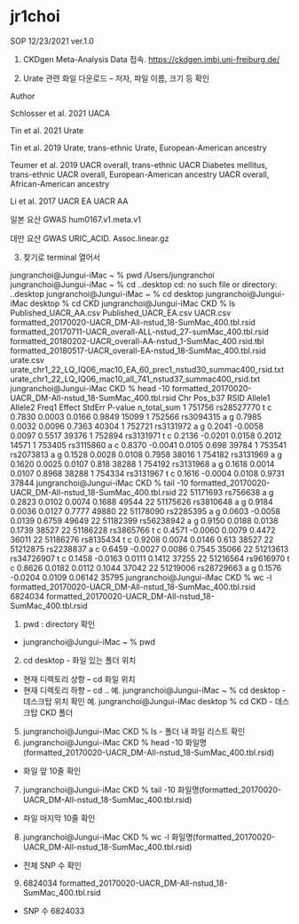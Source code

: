 # jr1choi

SOP
12/23/2021 ver.1.0
 
1. CKDgen Meta-Analysis Data 접속.
https://ckdgen.imbi.uni-freiburg.de/

2. Urate 관련 화일 다운로드 – 저자, 파일 이름, 크기 등 확인

Author

Schlosser et al. 2021
UACA

Tin et al. 2021
Urate

Tin et al. 2019
Urate, trans-ethnic
Urate, European-American ancestry

Teumer et al. 2019
UACR overall, trans-ethnic
UACR Diabetes mellitus, trans-ethnic
UACR overall, European-American ancestry
UACR overall, African-American ancestry

Li et al. 2017
UACR EA
UACR AA

일본 요산 GWAS
hum0167.v1.meta.v1

대만 요산 GWAS
URIC_ACID. Assoc.linear.gz

 

3. 찾기로 terminal 열어서

jungranchoi@Jungui-iMac ~ % pwd
/Users/jungranchoi
jungranchoi@Jungui-iMac ~ % cd ..desktop
cd: no such file or directory: ..desktop
jungranchoi@Jungui-iMac ~ % cd desktop
jungranchoi@Jungui-iMac desktop % cd CKD
jungranchoi@Jungui-iMac CKD % ls     
Published_UACR_AA.csv
Published_UACR_EA.csv
UACR.csv
formatted_20170020-UACR_DM-All-nstud_18-SumMac_400.tbl.rsid
formatted_20170711-UACR_overall-ALL-nstud_27-sumMac_400.tbl.rsid
formatted_20180202-UACR_overall-AA-nstud_1-SumMac_400.rsid.tbl
formatted_20180517-UACR_overall-EA-nstud_18-SumMac_400.tbl.rsid
urate.csv
urate_chr1_22_LQ_IQ06_mac10_EA_60_prec1_nstud30_summac400_rsid.txt
urate_chr1_22_LQ_IQ06_mac10_all_741_nstud37_summac400_rsid.txt
jungranchoi@Jungui-iMac CKD % head -10 formatted_20170020-UACR_DM-All-nstud_18-SumMac_400.tbl.rsid
Chr Pos_b37 RSID Allele1 Allele2 Freq1 Effect StdErr P-value n_total_sum
1 751756 rs28527770 t c 0.7830 0.0003 0.0166 0.9849 15099
1 752566 rs3094315 a g 0.7985 0.0032 0.0096 0.7363 40304
1 752721 rs3131972 a g 0.2041 -0.0058 0.0097 0.5517 39376
1 752894 rs3131971 t c 0.2136 -0.0201 0.0158 0.2012 14571
1 753405 rs3115860 a c 0.8370 -0.0041 0.0105 0.698 39784
1 753541 rs2073813 a g 0.1528 0.0028 0.0108 0.7958 38016
1 754182 rs3131969 a g 0.1620 0.0025 0.0107 0.818 38288
1 754192 rs3131968 a g 0.1618 0.0014 0.0107 0.8968 38288
1 754334 rs3131967 t c 0.1616 -0.0004 0.0108 0.9731 37844
jungranchoi@Jungui-iMac CKD % tail -10 formatted_20170020-UACR_DM-All-nstud_18-SumMac_400.tbl.rsid
22 51171693 rs756638 a g 0.2823 0.0102 0.0074 0.1688 49544
22 51175626 rs3810648 a g 0.9184 0.0036 0.0127 0.7777 49880
22 51178090 rs2285395 a g 0.0603 -0.0058 0.0139 0.6759 49649
22 51182399 rs56238942 a g 0.9150 0.0188 0.0138 0.1739 38527
22 51186228 rs3865766 t c 0.4571 -0.0060 0.0079 0.4472 36011
22 51186276 rs8135434 t c 0.9208 0.0074 0.0146 0.613 38527
22 51212875 rs2238837 a c 0.6459 -0.0027 0.0086 0.7545 35066
22 51213613 rs34726907 t c 0.1458 -0.0163 0.0111 0.1412 37255
22 51216564 rs9616970 t c 0.8626 0.0182 0.0112 0.1044 37042
22 51219006 rs28729663 a g 0.1576 -0.0204 0.0109 0.06142 35795
jungranchoi@Jungui-iMac CKD % wc -l formatted_20170020-UACR_DM-All-nstud_18-SumMac_400.tbl.rsid
 6824034 formatted_20170020-UACR_DM-All-nstud_18-SumMac_400.tbl.rsid
 

1. pwd : directory 확인  
- jungranchoi@Jungui-iMac ~ % pwd
2) cd desktop - 화일 있는 폴더 위치
- 현재 디렉토리 상향 – cd 화일 위치
- 현재 디렉토리 하향 – cd ..
예. jungranchoi@Jungui-iMac ~ % cd desktop - 데스크탑 위치 확인
예. jungranchoi@Jungui-iMac desktop % cd CKD - 데스크탑 CKD 폴더
5) jungranchoi@Jungui-iMac CKD % ls - 폴더 내 파일 리스트 확인
6) jungranchoi@Jungui-iMac CKD % head -10 화일명 (formatted_20170020-UACR_DM-All-nstud_18-SumMac_400.tbl.rsid)
- 화일 앞 10줄 확인
7) jungranchoi@Jungui-iMac CKD % tail -10 화일명(formatted_20170020-UACR_DM-All-nstud_18-SumMac_400.tbl.rsid)
- 파일 마지막 10줄 확인
8) jungranchoi@Jungui-iMac CKD % wc -l 화일명(formatted_20170020-UACR_DM-All-nstud_18-SumMac_400.tbl.rsid)
- 전체 SNP 수 확인
9)  6824034 formatted_20170020-UACR_DM-All-nstud_18-SumMac_400.tbl.rsid
- SNP 수 6824033
